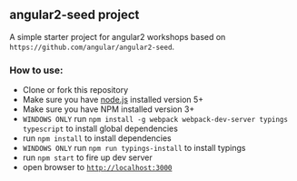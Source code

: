 ## angular2-seed project

A simple starter project for angular2 workshops
based on `https://github.com/angular/angular2-seed`.

### How to use:
- Clone or fork this repository
- Make sure you have [node.js](https://nodejs.org/) installed version 5+
- Make sure you have NPM installed version 3+
- `WINDOWS ONLY` run `npm install -g webpack webpack-dev-server typings typescript` to install global dependencies
- run `npm install` to install dependencies
- `WINDOWS ONLY` run `npm run typings-install` to install typings
- run `npm start` to fire up dev server
- open browser to [`http://localhost:3000`](http://localhost:3000)
